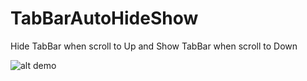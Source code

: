 # TabBarAutoHideShow
Hide TabBar when scroll to Up and Show TabBar when scroll to Down

![alt demo](https://github.com/myunggu/TabBarAutoHideShowDemo/blob/master/TabBarAutoHideShowDemo/demo.gif)

